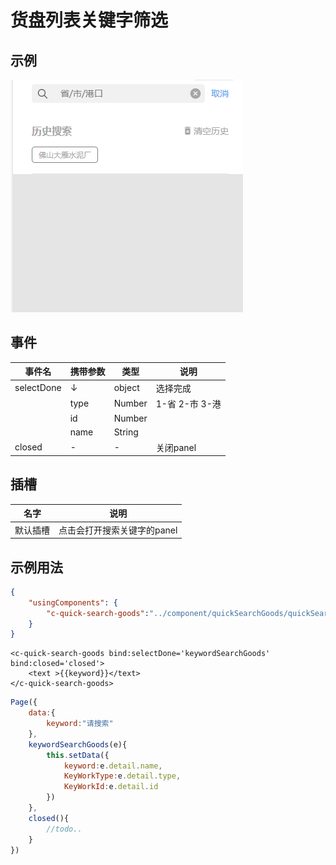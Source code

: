 # 货盘列表关键字筛选




## 示例
![示例](../img/quickSearchGoods.png)


## 事件
|  事件名   | 携带参数  |  类型  | 说明 |
|  ----     | ----  |  ----  | ----  |
| selectDone  | ↓| object | 选择完成  |
|   | type | Number |  1-省 2-市 3-港 |
|   | id | Number |   |
|   | name | String |   |
| closed  | -| - | 关闭panel  |


## 插槽
|  名字    | 说明 |
|  ----  |  ----  |
| 默认插槽  |  点击会打开搜索关键字的panel  |

## 示例用法

```json
{
	"usingComponents": {
        "c-quick-search-goods":"../component/quickSearchGoods/quickSearchGoods"
	}
}
```

```wxml
<c-quick-search-goods bind:selectDone='keywordSearchGoods' bind:closed='closed'>
    <text >{{keyword}}</text>
</c-quick-search-goods>
```

```js
Page({
    data:{
        keyword:"请搜索"
    },
	keywordSearchGoods(e){
        this.setData({
            keyword:e.detail.name,
            KeyWorkType:e.detail.type,
            KeyWorkId:e.detail.id
        })
    },
    closed(){
        //todo..
    }
})
```
